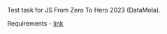 Test task for JS From Zero To Hero 2023 (DataMola).

Requirements - [link](https://docs.google.com/document/d/1Vc1uD1GplMS7ETfAmS0TQIlr1Z6vYpEjZgkc1Ow2eMg/edit)